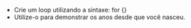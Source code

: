 - Crie um loop utilizando a sintaxe: for {}
- Utilize-o para demonstrar os anos desde que você nasceu.